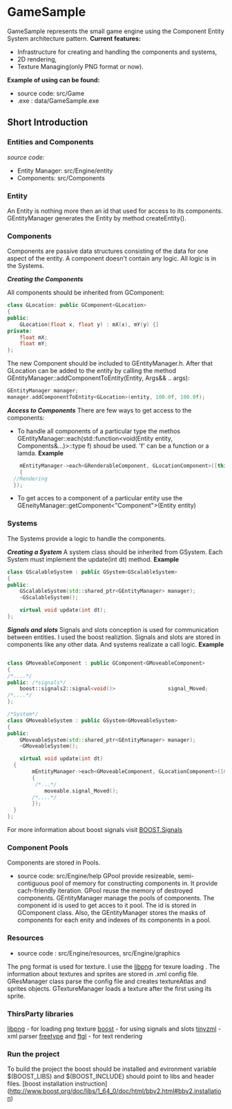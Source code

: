 # GameSample
GameSample represents the small game engine using the Component Entity System architecture pattern. 
**Current features:**
- Infrastructure for creating and handling the components and systems,
- 2D rendering,
- Texture Managing(only PNG format or now).

**Example of using can be found:**

- source code: src/Game
- .exe  : data/GameSample.exe

## Short Introduction
### Entities and Components

*source code:*
- Entity Manager: src/Engine/entity
- Components: src/Components

### Entity 

An Entity is nothing more then an id that used for access to its components.
GEntityManager generates the Entity by method createEntity().

### Components

Components are passive data structures consisting of the data for one aspect of the entity. A component doesn't contain any logic.
All logic is in the Systems.

***Creating the Components***

All components should be inherited from GComponent<typename Derived>:
```c++
class GLocation: public GComponent<GLocation>
{
public: 
    GLocation(float x, float y) : mX(x), mY(y) {]
private:
    float mX;
    float mY;
};
```
The new Component should be included to GEntityManager.h.
After that GLocation can be added to the entity by calling the method GEntityManager::addComponentToEntity(Entity, Args&& .. args):
```c++
GEntityManager manager;
manager.addComponentToEntity<GLocation>(entity, 100.0f, 100.0f);
```
***Access to Components***
There are few ways to get access to the components:
-  To handle all components of a particular type the methos GEntityManager::each(std::function<void(Entity entity, Components&...)>::type f)
shoud be used. 'f' can  be a function or a lamda.
**Example**
```c++
	mEntityManager->each<GRenderableComponent, GLocationComponent>([this](Entity entity, GRenderableComponent& renderable, GLocationComponent& location)
	{
  //Rendering
  });
```
-  To get acces to a component of a particular entity use the GEneityManager::getComponent<"Component">(Entity entity)

### Systems
The Systems provide a logic to handle the components.

***Creating a System***
A system class should be inherited from GSystem<typename Derived>. Each System must implement the update(int dt) method.
**Example**
```c++
class GScalableSystem : public GSystem<GScalableSystem>
{
public:
	GScalableSystem(std::shared_ptr<GEntityManager> manager);
	~GScalableSystem();

	virtual void update(int dt);
};
```

***Signals and slots***
Signals and slots conception is used for communication between entities. I used the boost realiztion.
Signals and slots are stored in components like any other data. And systems realizate a call logic.
**Example**
```c++

class GMoveableComponent : public GComponent<GMoveableComponent>
{
/*....*/
public: /*signals*/
	boost::signals2::signal<void()>                 signal_Moved;
/*....*/
};

/*System*/
class GMoveableSystem : public GSystem<GMoveableSystem>
{
public:
	GMoveableSystem(std::shared_ptr<GEntityManager> manager);
	~GMoveableSystem();

	virtual void update(int dt)
  {
	    mEntityManager->each<GMoveableComponent, GLocationComponent>([&](Entity entity, GMoveableComponent& moveable, GLocationComponent& location)
	    {
         /*...*/
	     	moveable.signal_Moved();
        /*....*/
	    });
  }
};
```
For more information about boost signals visit [BOOST.Signals](http://www.boost.org/doc/libs/1_64_0/doc/html/signals.html)

### Component Pools
Components are stored in Pools.
- source code: src/Engine/help
GPool provide resizeable, semi-contiguous pool of memory for constructing components in. It provide cach-friendly iteration.
GPool reuse the memory of destroyed components. 
GEntityManager manage the pools of components. The component id is used to get acces to it pool. 
The id is stored in GComponent<C> class.
Also, the GEntityManager stores the masks of components for each enity and indexes of its components in a pool.


### Resources
- source code : src/Engine/resources, src/Engine/graphics

The png format is used for texture. I use the [libpng](http://www.libpng.org/pub/png/libpng.html) for texure loading . 
The information about textures and sprites are stored in .xml config file.
GResManager class parse the config file and creates textureAtlas and sprites objects.
GTextureManager loads a texture after the first using its sprite.

### ThirsParty libraries
[libpng](http://www.boost.org/doc/libs/1_64_0/doc/html/signals.html) - for loading png texture
[boost](http://www.boost.org/) - for using signals and slots
[tinyzml](http://www.grinninglizard.com/tinyxml/) - xml parser
[freetype](https://www.freetype.org/) and [ftgl](http://ftgl.sourceforge.net/docs/html/ftgl-tutorial.html) - for text rendering

### Run the project
To build the project the boost should be installed and evironment variable $(BOOST_LIBS) and $(BOOST_INCLUDE) should point to libs and header files.
[boost installation instruction] (http://www.boost.org/doc/libs/1_64_0/doc/html/bbv2.html#bbv2.installation)


